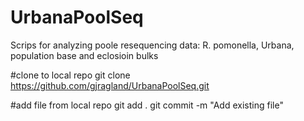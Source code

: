 # UrbanaPoolSeq
Scrips for analyzing poole resequencing data: R. pomonella, Urbana, population base and eclosioin bulks

#clone to local repo
git clone https://github.com/gjragland/UrbanaPoolSeq.git

#add file from local repo
git add .
git commit -m "Add existing file"
